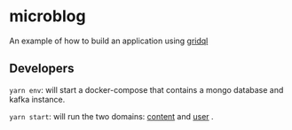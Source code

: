 # microblog

An example of how to build an application using [gridql](https://github.com/tsmarsh/gridql)

## Developers

`yarn env`: will start a docker-compose that contains a mongo database and kafka instance.

`yarn start`: will run the two domains: [content](https://github.com/tsmarsh/microblog/packages/content_management) and [user](https://github.com/tsmarsh/microblog/packages/user_management) . 
